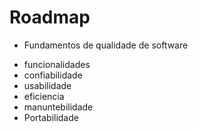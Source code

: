 # Roadmap 
* Fundamentos de qualidade de software
- funcionalidades
- confiabilidade
- usabilidade
- eficiencia 
- manuntebilidade
- Portabilidade